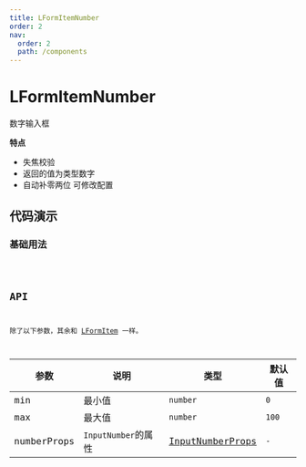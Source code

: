 ```yaml
---
title: LFormItemNumber
order: 2
nav:
  order: 2
  path: /components
---
```


# LFormItemNumber

数字输入框

**特点**

- 失焦校验
- 返回的值为类型数字
- 自动补零两位 可修改配置

## 代码演示

### 基础用法

<code src='./demos/Demo2.tsx'>

## API

除了以下参数，其余和 [LFormItem](/components/form-item#api) 一样。

| 参数 | 说明 | 类型 | 默认值 |
| --- | --- | --- | --- |
| min | 最小值 | `number` | `0` |
| max | 最大值 | `number` | `100` |
| numberProps | `InputNumber`的属性 | [InputNumberProps](https://4x.ant.design/components/input-number-cn/#API) | `-` |
